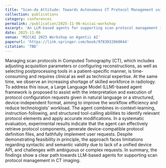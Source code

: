 ```yaml
---
title: "Scan-do Attitude: Towards Autonomous CT Protocol Management using a Large Language Model Agent"
collection: publications
category: conferences
permalink: /publication/2025-11-06-miccai-workshop
excerpt: 'An LLM-based agents for supporting scan protocol management in CT imaging.'
date: 2025-11-06
venue: 'MICCAI 2025 Workshop on Agentic AI'
paperurl: 'https://link.springer.com/book/9783032060044'
citation: 'TBD'
---
```

Managing scan protocols in Computed Tomography (CT), which includes adjusting acquisition parameters or configuring reconstructions, as well as selecting postprocessing tools in a patient-specific manner, is time-consuming and requires clinical as well as technical expertise. At the same time, we observe an increasing shortage of skilled workforce in radiology. To address this issue, a Large Language Model (LLM)-based agent framework is proposed to assist with the interpretation and execution of protocol configuration requests given in natural language or a structured, device-independent format, aiming to improve the workflow efficiency and reduce technologists' workload. The agent combines in-context-learning, instruction-following, and structured tool-calling abilities to identify relevant protocol elements and apply accurate modifications. In a systematic evaluation, experimental results indicate that the agent can effectively retrieve protocol components, generate device-compatible protocol definition files, and faithfully implement user requests. 
Despite demonstrating feasibility in principle, the approach faces limitations regarding syntactic and semantic validity due to lack of a unified device API, and challenges with ambiguous or complex requests. 
In summary, the findings show a clear path towards LLM-based agents for supporting scan protocol management in CT imaging. 
